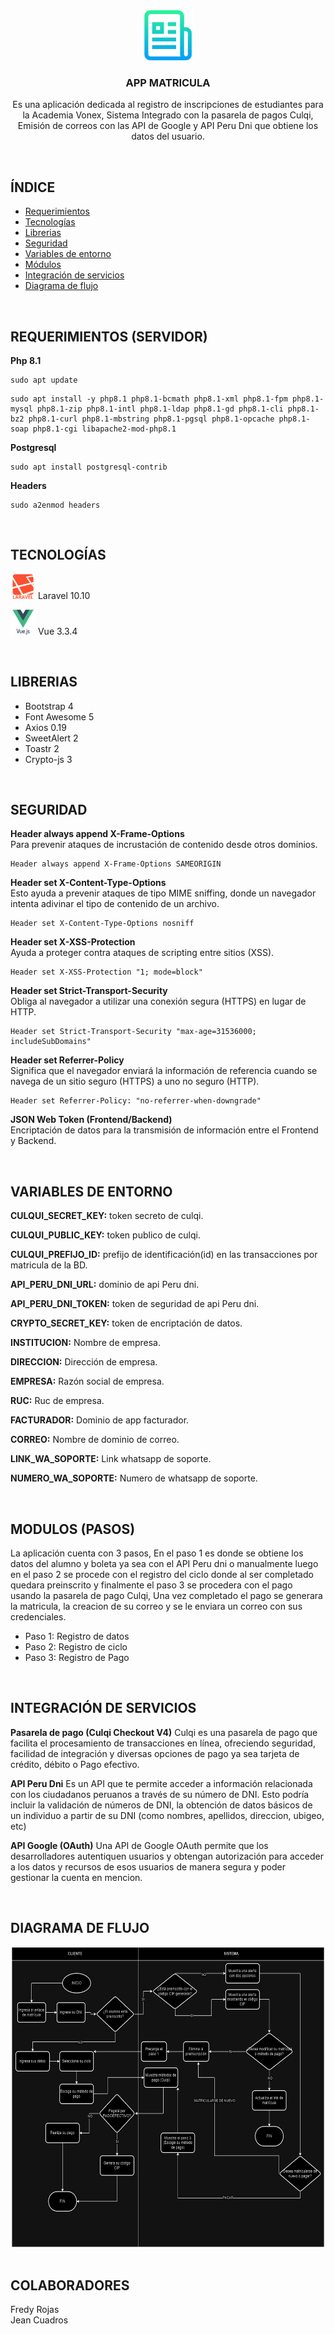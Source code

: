 <div align="center">
<a href="https://matricula.vonex.edu.pe/">
    <img src="logo.png" alt="Logo" width="80" height="80">
  </a>
<h3 align="center">APP MATRICULA</h3>
<p>
Es una aplicación dedicada al registro de inscripciones de estudiantes para la Academia Vonex, Sistema Integrado con la pasarela de pagos Culqi, Emisión de correos con las API de Google y API Peru Dni que obtiene los datos del usuario.
</p>
</div>

</br>

## ÍNDICE
<ul>
    <li><a href="#requerimientos">Requerimientos</a></li>
    <li><a href="#tecnologia">Tecnologías</a></li>
    <li><a href="#librerias">Librerias</a></li>
    <li><a href="#seguridad">Seguridad</a></li>
    <li><a href="#variables">Variables de entorno</a></li>
    <li><a href="#modulos">Módulos</a></li>
    <li><a href="#pasarela">Integración de servicios</a></li>
    <li><a href="#diagrama">Diagrama de flujo</a></li>
  </ul>

</br>

## REQUERIMIENTOS (SERVIDOR)
<b>Php 8.1</b>
```
sudo apt update
```

```
sudo apt install -y php8.1 php8.1-bcmath php8.1-xml php8.1-fpm php8.1-mysql php8.1-zip php8.1-intl php8.1-ldap php8.1-gd php8.1-cli php8.1-bz2 php8.1-curl php8.1-mbstring php8.1-pgsql php8.1-opcache php8.1-soap php8.1-cgi libapache2-mod-php8.1
```
<b>Postgresql</b>
```
sudo apt install postgresql-contrib
```

<b>Headers</b>
```
sudo a2enmod headers
```

</br>

## TECNOLOGÍAS
<img src="https://raw.githubusercontent.com/devicons/devicon/master/icons/laravel/laravel-plain-wordmark.svg" alt="laravel" width="40" height="40"/> Laravel 10.10

<img src="https://raw.githubusercontent.com/devicons/devicon/master/icons/vuejs/vuejs-original-wordmark.svg" alt="vuejs" width="40" height="40"/> Vue 3.3.4

</br>

## LIBRERIAS
<ul>
    <li>Bootstrap 4</li>
	<li>Font Awesome 5</li>
	<li>Axios 0.19</li>
	<li>SweetAlert 2</li>
	<li>Toastr 2</li>
	<li>Crypto-js 3</li>
</ul>

</br>

## SEGURIDAD
<p>
<b>Header always append X-Frame-Options</b><br>
Para prevenir ataques de incrustación de contenido desde otros dominios.
</p>

```
Header always append X-Frame-Options SAMEORIGIN
```

<p>
<b>Header set X-Content-Type-Options</b><br>
Esto ayuda a prevenir ataques de tipo MIME sniffing, donde un navegador intenta adivinar el tipo de contenido de un archivo.
</p>

```
Header set X-Content-Type-Options nosniff
```

<p>
<b>Header set X-XSS-Protection</b><br>
Ayuda a proteger contra ataques de scripting entre sitios (XSS).
</p>

```
Header set X-XSS-Protection "1; mode=block"
```

<p>
<b>Header set Strict-Transport-Security</b><br>
Obliga al navegador a utilizar una conexión segura (HTTPS) en lugar de HTTP.
</p>

```
Header set Strict-Transport-Security "max-age=31536000; includeSubDomains"
```

<p>
<b>Header set Referrer-Policy</b><br>
Significa que el navegador enviará la información de referencia cuando se navega de un sitio seguro (HTTPS) a uno no seguro (HTTP).
</p>
<p>
	
```
Header set Referrer-Policy: "no-referrer-when-downgrade"
```

<b>JSON Web Token (Frontend/Backend)</b><br>
Encriptación de datos para la transmisión de información entre el Frontend y Backend.
</p>

</br>

## VARIABLES DE ENTORNO
<p>
<b>CULQUI_SECRET_KEY:</b> token secreto de culqi.
</p>

<p>
<b>CULQUI_PUBLIC_KEY:</b> token publico de culqi.
</p>

<p>
<b>CULQUI_PREFIJO_ID:</b> prefijo de identificación(id) en las transacciones por matricula de la BD.
</p>

<p>
<b>API_PERU_DNI_URL:</b> dominio de api Peru dni.
</p>

<p>
<b>API_PERU_DNI_TOKEN:</b> token de seguridad de api Peru dni.
</p>

<p>
<b>CRYPTO_SECRET_KEY:</b> token de encriptación de datos.
</p>

<p>
<b>INSTITUCION:</b> Nombre de empresa.
</p>
<p>
<b>DIRECCION:</b> Dirección de empresa.
</p>

<p>
<b>EMPRESA:</b> Razón social de empresa.
</p>

<p>
<b>RUC:</b> Ruc de empresa.
</p>

<p>
<b>FACTURADOR:</b> Dominio de app facturador.
</p>

<p>
<b>CORREO:</b> Nombre de dominio de correo.
</p>

<p>
<b>LINK_WA_SOPORTE:</b> Link whatsapp de soporte.
</p>

<p>
<b>NUMERO_WA_SOPORTE:</b> Numero de whatsapp de soporte.
</p>

</br>

## MODULOS (PASOS)
<p>
La aplicación cuenta con 3 pasos, En el paso 1 es donde se obtiene los datos del alumno y boleta ya sea con el API Peru dni o manualmente luego en el paso 2 se procede con el registro del ciclo donde al ser completado quedara preinscrito y finalmente el paso 3 se procedera con el pago usando la pasarela de pago Culqi, Una vez completado el pago se generara la matricula, la creacion de su correo y se le enviara un correo con sus credenciales.
</p>
<ul>
	<li>Paso 1: Registro de datos</li>
	<li>Paso 2: Registro de ciclo</li>
	<li>Paso 3: Registro de Pago</li>
</ul>

</br>

## INTEGRACIÓN DE SERVICIOS
<p>
<b>Pasarela de pago (Culqi Checkout V4)</b>
Culqi es una pasarela de pago que facilita el procesamiento de transacciones en línea, ofreciendo seguridad, facilidad de integración y diversas opciones de pago ya sea tarjeta de crédito, débito o Pago efectivo. 
</p>
<p>
<b>API Peru Dni</b>
Es un API que te permite acceder a información relacionada con los ciudadanos peruanos a través de su número de DNI. Esto podría incluir la validación de números de DNI, la obtención de datos básicos de un individuo a partir de su DNI (como nombres, apellidos, direccion, ubigeo, etc)
</p>
<p>
<b>API Google (OAuth)</b>
Una API de Google OAuth permite que los desarrolladores autentiquen usuarios y obtengan autorización para acceder a los datos y recursos de esos usuarios de manera segura y poder gestionar la cuenta en mencion.
</p>

</br>

## DIAGRAMA DE FLUJO

<div align="center">
    <img src="diagrama.jpg" alt="Logo" width="500" height="480">
</div>

</br>

## COLABORADORES
Fredy Rojas
</br>
Jean Cuadros
